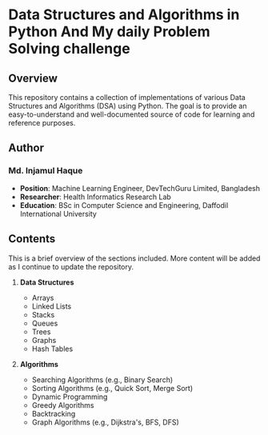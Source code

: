 # Data Structures and Algorithms in Python And My daily Problem Solving challenge
## Overview
This repository contains a collection of implementations of various Data Structures and Algorithms (DSA) using Python. The goal is to provide an easy-to-understand and well-documented source of code for learning and reference purposes.

## Author
### Md. Injamul Haque
- **Position**: Machine Learning Engineer, DevTechGuru Limited, Bangladesh
- **Researcher**: Health Informatics Research Lab
- **Education**: BSc in Computer Science and Engineering, Daffodil International University

## Contents
This is a brief overview of the sections included. More content will be added as I continue to update the repository.

1. **Data Structures**
   - Arrays
   - Linked Lists
   - Stacks
   - Queues
   - Trees
   - Graphs
   - Hash Tables

2. **Algorithms**
   - Searching Algorithms (e.g., Binary Search)
   - Sorting Algorithms (e.g., Quick Sort, Merge Sort)
   - Dynamic Programming
   - Greedy Algorithms
   - Backtracking
   - Graph Algorithms (e.g., Dijkstra's, BFS, DFS)
